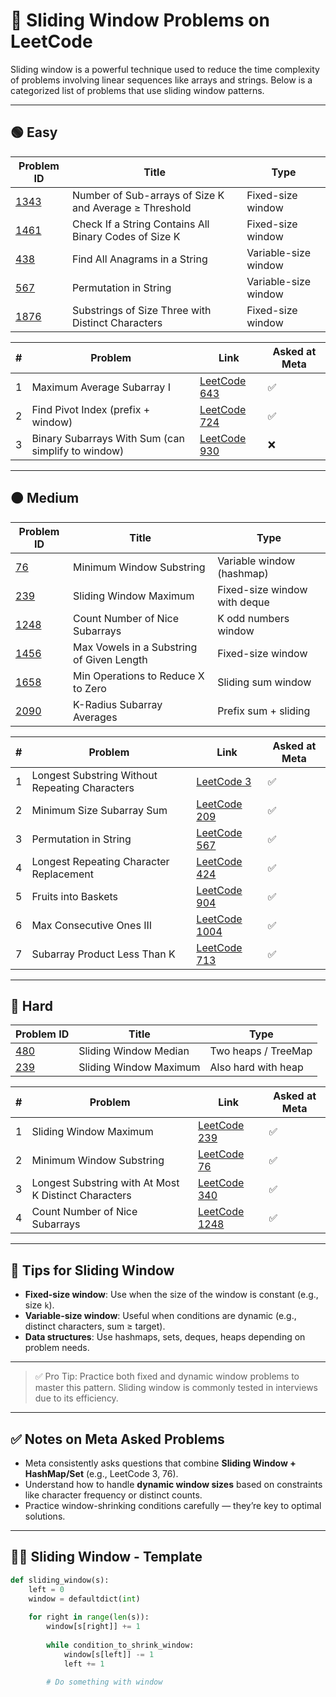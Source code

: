 # 🚪 Sliding Window Problems on LeetCode

Sliding window is a powerful technique used to reduce the time complexity of problems involving linear sequences like arrays and strings. Below is a categorized list of problems that use sliding window patterns.

---

## 🟢 Easy

| Problem ID | Title | Type |
|------------|-------|------|
| [1343](https://leetcode.com/problems/number-of-sub-arrays-of-size-k-and-average-greater-than-or-equal-to-threshold/) | Number of Sub-arrays of Size K and Average ≥ Threshold | Fixed-size window |
| [1461](https://leetcode.com/problems/check-if-a-string-contains-all-binary-codes-of-size-k/) | Check If a String Contains All Binary Codes of Size K | Fixed-size window |
| [438](https://leetcode.com/problems/find-all-anagrams-in-a-string/) | Find All Anagrams in a String | Variable-size window |
| [567](https://leetcode.com/problems/permutation-in-string/) | Permutation in String | Variable-size window |
| [1876](https://leetcode.com/problems/substrings-of-size-three-with-distinct-characters/) | Substrings of Size Three with Distinct Characters | Fixed-size window |


| # | Problem | Link | Asked at Meta |
|---|---------|------|---------------|
| 1 | Maximum Average Subarray I | [LeetCode 643](https://leetcode.com/problems/maximum-average-subarray-i/) | ✅ |
| 2 | Find Pivot Index (prefix + window) | [LeetCode 724](https://leetcode.com/problems/find-pivot-index/) | ✅ |
| 3 | Binary Subarrays With Sum (can simplify to window) | [LeetCode 930](https://leetcode.com/problems/binary-subarrays-with-sum/) | ❌ |

---

## 🟠 Medium

| Problem ID | Title | Type |
|------------|-------|------|
| [76](https://leetcode.com/problems/minimum-window-substring/) | Minimum Window Substring | Variable window (hashmap) |
| [239](https://leetcode.com/problems/sliding-window-maximum/) | Sliding Window Maximum | Fixed-size window with deque |
| [1248](https://leetcode.com/problems/count-number-of-nice-subarrays/) | Count Number of Nice Subarrays | K odd numbers window |
| [1456](https://leetcode.com/problems/maximum-number-of-vowels-in-a-substring-of-given-length/) | Max Vowels in a Substring of Given Length | Fixed-size window |
| [1658](https://leetcode.com/problems/minimum-operations-to-reduce-x-to-zero/) | Min Operations to Reduce X to Zero | Sliding sum window |
| [2090](https://leetcode.com/problems/k-radius-subarray-averages/) | K-Radius Subarray Averages | Prefix sum + sliding |

| # | Problem | Link | Asked at Meta |
|---|---------|------|---------------|
| 1 | Longest Substring Without Repeating Characters | [LeetCode 3](https://leetcode.com/problems/longest-substring-without-repeating-characters/) | ✅ |
| 2 | Minimum Size Subarray Sum | [LeetCode 209](https://leetcode.com/problems/minimum-size-subarray-sum/) | ✅ |
| 3 | Permutation in String | [LeetCode 567](https://leetcode.com/problems/permutation-in-string/) | ✅ |
| 4 | Longest Repeating Character Replacement | [LeetCode 424](https://leetcode.com/problems/longest-repeating-character-replacement/) | ✅ |
| 5 | Fruits into Baskets | [LeetCode 904](https://leetcode.com/problems/fruit-into-baskets/) | ✅ |
| 6 | Max Consecutive Ones III | [LeetCode 1004](https://leetcode.com/problems/max-consecutive-ones-iii/) | ✅ |
| 7 | Subarray Product Less Than K | [LeetCode 713](https://leetcode.com/problems/subarray-product-less-than-k/) | ✅ |

---

## 🔴 Hard

| Problem ID | Title | Type |
|------------|-------|------|
| [480](https://leetcode.com/problems/sliding-window-median/) | Sliding Window Median | Two heaps / TreeMap |
| [239](https://leetcode.com/problems/sliding-window-maximum/) | Sliding Window Maximum | Also hard with heap |

| # | Problem | Link | Asked at Meta |
|---|---------|------|---------------|
| 1 | Sliding Window Maximum | [LeetCode 239](https://leetcode.com/problems/sliding-window-maximum/) | ✅ |
| 2 | Minimum Window Substring | [LeetCode 76](https://leetcode.com/problems/minimum-window-substring/) | ✅ |
| 3 | Longest Substring with At Most K Distinct Characters | [LeetCode 340](https://leetcode.com/problems/longest-substring-with-at-most-k-distinct-characters/) | ✅ |
| 4 | Count Number of Nice Subarrays | [LeetCode 1248](https://leetcode.com/problems/count-number-of-nice-subarrays/) | ✅ |
---

## 🧠 Tips for Sliding Window

- **Fixed-size window**: Use when the size of the window is constant (e.g., size `k`).
- **Variable-size window**: Useful when conditions are dynamic (e.g., distinct characters, sum ≥ target).
- **Data structures**: Use hashmaps, sets, deques, heaps depending on problem needs.

---

> ✅ Pro Tip: Practice both fixed and dynamic window problems to master this pattern. Sliding window is commonly tested in interviews due to its efficiency.

---

## ✅ Notes on Meta Asked Problems

- Meta consistently asks questions that combine **Sliding Window + HashMap/Set** (e.g., LeetCode 3, 76).
- Understand how to handle **dynamic window sizes** based on constraints like character frequency or distinct counts.
- Practice window-shrinking conditions carefully — they’re key to optimal solutions.

---

## 👨‍💻 Sliding Window - Template

```python
def sliding_window(s):
    left = 0
    window = defaultdict(int)
    
    for right in range(len(s)):
        window[s[right]] += 1
        
        while condition_to_shrink_window:
            window[s[left]] -= 1
            left += 1
        
        # Do something with window
```
